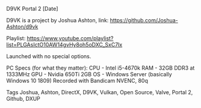 D9VK Portal 2 [Date]

D9VK is a project by Joshua Ashton, link:
https://github.com/Joshua-Ashton/d9vk

Playlist:
https://www.youtube.com/playlist?list=PLGAsIctO10AW14gvHy8oh5oDXC_SxC7lx

Launched with no special options.

PC Specs (for what they matter):
CPU - Intel i5-4670k
RAM - 32GB DDR3 at 1333MHz
GPU - Nvidia 650Ti 2GB
OS - Windows Server (basically Windows 10 1809)
Recorded with Bandicam NVENC, 80q

Tags
Joshua, Ashton, DirectX, D9VK, Vulkan, Open Source, Valve, Portal 2, Github, DXUP
